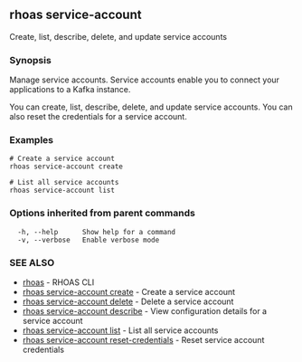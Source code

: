 ## rhoas service-account

Create, list, describe, delete, and update service accounts

### Synopsis

Manage service accounts. Service accounts enable you to connect your applications to a Kafka instance.

You can create, list, describe, delete, and update service accounts. You can also reset the credentials for a service account.


### Examples

```
# Create a service account
rhoas service-account create

# List all service accounts
rhoas service-account list

```

### Options inherited from parent commands

```
  -h, --help      Show help for a command
  -v, --verbose   Enable verbose mode
```

### SEE ALSO

* [rhoas](rhoas.md)	 - RHOAS CLI
* [rhoas service-account create](rhoas_service-account_create.md)	 - Create a service account
* [rhoas service-account delete](rhoas_service-account_delete.md)	 - Delete a service account
* [rhoas service-account describe](rhoas_service-account_describe.md)	 - View configuration details for a service account
* [rhoas service-account list](rhoas_service-account_list.md)	 - List all service accounts
* [rhoas service-account reset-credentials](rhoas_service-account_reset-credentials.md)	 - Reset service account credentials

